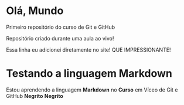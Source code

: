 # Olá, Mundo
 Primeiro repositório do curso de Git e GitHub

 Repositório criado durante uma aula ao vivo!

 Essa linha eu adicionei diretamente no site! QUE IMPRESSIONANTE!

# Testando a linguagem Markdown

Estou aprendendo a linguagem **Markdown** no __Curso__ em Víceo de Git e GitHub **Negrito** __Negrito__
